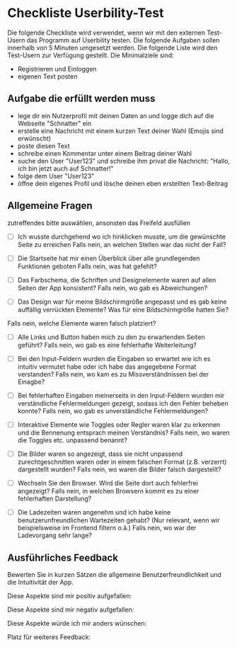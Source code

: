 # Checkliste Userbility-Test
Die folgende Checkliste wird verwendet, wenn wir mit den externen Test-Usern das Programm auf Userbility testen. Die folgende Aufgaben sollen innerhalb von 5 Minuten umgesetzt werden. Die folgende Liste wird den Test-Usern zur Verfügung gestellt.
Die Minimalziele sind:
- Registrieren und Einloggen
- eigenen Text posten

## Aufgabe die erfüllt werden muss
- lege dir ein Nutzerprofil mit deinen Daten an und logge dich auf die Webseite "Schnatter" ein
- erstelle eine Nachricht mit einem kurzen Text deiner Wahl (Emojis sind erwünscht)
- poste diesen Text  
- schreibe einen Kommentar unter einem Beitrag deiner Wahl
- suche den User "User123" und schreibe ihm privat die Nachricht: "Hallo, ich bin jetzt auch auf Schnatter!"
- folge dem User "User123"
- öffne dein eigenes Profil und lösche deinen eben erstellten Text-Beitrag

## Allgemeine Fragen
zutreffendes bitte auswählen, ansonsten das Freifeld ausfüllen
- [ ] Ich wusste durchgehend wo ich hinklicken musste, um die gewünschte Seite zu erreichen
Falls nein, an welchen Stellen war das nicht der Fall?

- [ ] Die Startseite hat mir einen Überblick über alle grundlegenden Funktionen geboten
Falls nein, was hat gefehlt?

- [ ] Das Farbschema, die Schriften und Designelemente waren auf allen Seiten der App konsistent?
Falls nein, wo gab es Abweichungen?

- [ ] Das Design war für meine Bildschirmgröße angepasst und es gab keine auffällig verrückten Elemente?
Was für eine Bildschirmgröße hatten Sie?

Falls nein, welche Elemente waren falsch platziert?

- [ ] Alle Links und Button haben mich zu den zu erwartenden Seiten geführt?
Falls nein, wo gab es eine fehlerhafte Weiterleitung?

- [ ] Bei den Input-Feldern wurden die Eingaben so erwartet wie ich es intuitiv vermutet habe oder ich habe das angegebene Format verstanden?
Falls nein, wo kam es zu Missverständnissen bei der Einagbe?

- [ ] Bei fehlerhaften Eingaben meinerseits in den Input-Feldern wurden mir verständliche Fehlermeldungen gezeigt, sodass ich den Fehler beheben konnte?
Falls nein, wo gab es unverständliche Fehlermeldungen?

- [ ] Interaktive Elemente wie Toggles oder Regler waren klar zu erkennen und die Bennenung entsprach meinen Verständnis?
Falls nein, wo waren die Toggles etc. unpassend benannt?

- [ ] Die Bilder waren so angezeigt, dass sie nicht unpassend zurechtgeschnitten waren oder in einem falschen Format (z.B. verzerrt) dargestellt wurden?
Falls nein, wo waren die Bilder falsch dargestellt?

- [ ] Wechseln Sie den Browser. Wird die Seite dort auch fehlerfrei angezeigt?
Falls nein, in welchen Browsern kommt es zu einer fehlerhaften Darstellung?

- [ ] Die Ladezeiten waren angenehm und ich habe keine benutzerunfreundlichen Wartezeiten gehabt? (Nur relevant, wenn wir beispielsweise im Frontend filtern o.ä.)
Falls nein, wo war der Ladevorgang sehr lange?

## Ausführliches Feedback
Bewerten Sie in kurzen Sätzen die allgemeine Benutzerfreundlichkeit und die Intuitivität der App.


Diese Aspekte sind mir positiv aufgefallen:


Diese Aspekte sind mir negativ aufgefallen:


Diese Aspekte würde ich mir anders wünschen:


Platz für weiteres Feedback:

